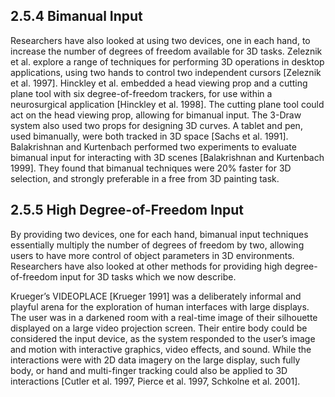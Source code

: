 ## 2.5.4 Bimanual Input

Researchers have also looked at using two devices, one in each hand, to increase the number of degrees of freedom available for 3D tasks. Zeleznik et al. explore a range of techniques for performing 3D operations in desktop applications, using two hands to control two independent cursors [Zeleznik et al. 1997]. Hinckley et al. embedded a head viewing prop and a cutting plane tool with six degree-of-freedom trackers, for use within a neurosurgical application [Hinckley et al. 1998]. The cutting plane tool could act on the head viewing prop, allowing for bimanual input. The 3-Draw system also used two props for designing 3D curves. A tablet and pen, used bimanually, were both tracked in 3D space [Sachs et al. 1991]. Balakrishnan and Kurtenbach performed two experiments to evaluate bimanual input for interacting with 3D scenes [Balakrishnan and Kurtenbach 1999]. They found that bimanual techniques were 20% faster for 3D selection, and strongly preferable in a free from 3D painting task.

## 2.5.5 High Degree-of-Freedom Input

By providing two devices, one for each hand, bimanual input techniques essentially multiply the number of degrees of freedom by two, allowing users to have more control of object parameters in 3D environments. Researchers have also looked at other methods for providing high degree-of-freedom input for 3D tasks which we now describe.

Krueger’s VIDEOPLACE [Krueger 1991] was a deliberately informal and playful arena for the exploration of human interfaces with large displays. The user was in a darkened room with a real-time image of their silhouette displayed on a large video projection screen. Their entire body could be considered the input device, as the system responded to the user’s image and motion with interactive graphics, video effects, and sound. While the interactions were with 2D data imagery on the large display, such fully body, or hand and multi-finger tracking could also be applied to 3D interactions [Cutler et al. 1997, Pierce et al. 1997, Schkolne et al. 2001].